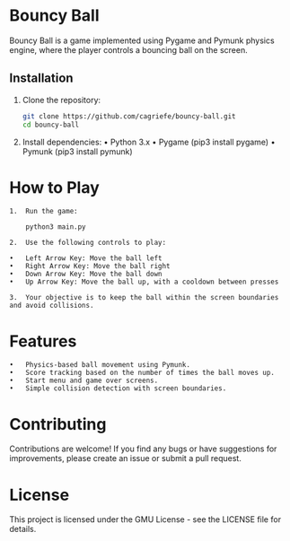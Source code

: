 # Bouncy Ball

Bouncy Ball is a game implemented using Pygame and Pymunk physics engine, where the player controls a bouncing ball on the screen.

## Installation

1. Clone the repository:

   ```bash
   git clone https://github.com/cagriefe/bouncy-ball.git
   cd bouncy-ball

2.	Install dependencies:
	•	Python 3.x
	•	Pygame (pip3 install pygame)
	•	Pymunk (pip3 install pymunk)

# How to Play

	1.	Run the game:
        
        python3 main.py

    2.	Use the following controls to play:

	•	Left Arrow Key: Move the ball left
	•	Right Arrow Key: Move the ball right
	•	Down Arrow Key: Move the ball down
	•	Up Arrow Key: Move the ball up, with a cooldown between presses
	
    3.	Your objective is to keep the ball within the screen boundaries and avoid collisions.

# Features

	•	Physics-based ball movement using Pymunk.
	•	Score tracking based on the number of times the ball moves up.
	•	Start menu and game over screens.
	•	Simple collision detection with screen boundaries.

# Contributing

Contributions are welcome! If you find any bugs or have suggestions for improvements, please create an issue or submit a pull request.

# License

This project is licensed under the GMU License - see the LICENSE file for details.
